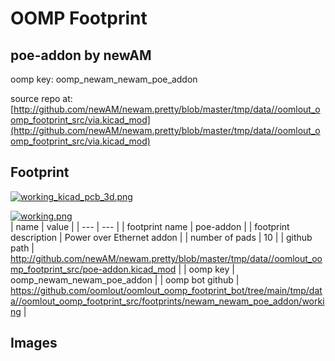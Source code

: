 # OOMP Footprint  
## poe-addon  by newAM  
  
oomp key: oomp_newam_newam_poe_addon  
  
source repo at: [http://github.com/newAM/newam.pretty/blob/master/tmp/data//oomlout_oomp_footprint_src/via.kicad_mod](http://github.com/newAM/newam.pretty/blob/master/tmp/data//oomlout_oomp_footprint_src/via.kicad_mod)  
## Footprint  
  
[![working_kicad_pcb_3d.png](working_kicad_pcb_3d_600.png)](working_kicad_pcb_3d.png)  
  
[![working.png](working_600.png)](working.png)  
| name | value | 
| --- | --- | 
| footprint name | poe-addon | 
| footprint description | Power over Ethernet addon | 
| number of pads | 10 | 
| github path | http://github.com/newAM/newam.pretty/blob/master/tmp/data//oomlout_oomp_footprint_src/poe-addon.kicad_mod | 
| oomp key | oomp_newam_newam_poe_addon | 
| oomp bot github | https://github.com/oomlout/oomlout_oomp_footprint_bot/tree/main/tmp/data//oomlout_oomp_footprint_src/footprints/newam_newam_poe_addon/working | 
## Images  
